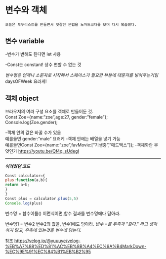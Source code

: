 # 변수와 객체
`오늘은 투두리스트를 만들면서 헷갈린 문법을 노마드코더를 보며 다시 복습했다.`


**변수 variable**
---
-변수가 변해도 된다면 let 사용

-Const는 constant! 상수 변할 수 없는 것

*변수명은 언제나 소문자로 시작해서 스페이스가 필요한 부분에 대문자를 넣어주는거임* daysOFWeek 요러케!


**객체 object**
---
브라우저의 여러 구성 요소를 객체로 만들어둔 것.
<br>Const Zoe={name:”zoe”,age:27, gender:”female”};
<br>Console.log(Zoe.gender);

-객체 안의 값은 바꿀 수가 있음<br> 예를들면 gender:”male” 요러케
-객체 안에는 배열을 넣기 가능<br>예를들면Const Zoe={name:”zoe”,favMovie:[“기생충”,”매드맥스”]};
-객체화란 무엇인가
<https://youtu.be/Qf4q_sUdegI>


---
***어려웠던 코드***

```javascript
Const calculator={
plus:function(a,b){
return a+b;
}
}
Const plus = calculator.plus(5,5)
Console.log(plus)
```

변수명 = 함수이름()
이런식이면,함수 결과를 변수명에다 담아라.

변수명1 = 변수2
변수2의 값을, 변수1에도 담아라.
*변수 =를 우측과 "같다." 라고 생각하지 말고, 우측에 있는것을 변수에 담는다.*

참조
<https://velog.io/@yuuuye/velog-%EB%A7%88%ED%81%AC%EB%8B%A4%EC%9A%B4MarkDown-%EC%9E%91%EC%84%B1%EB%B2%95>
